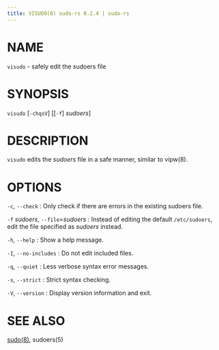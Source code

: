 ```yaml
---
title: VISUDO(8) sudo-rs 0.2.4 | sudo-rs
---
```


# NAME

`visudo` - safely edit the sudoers file

# SYNOPSIS

`visudo` [`-chqsV`] [[`-f`] *sudoers*]

# DESCRIPTION

`visudo` edits the *sudoers* file in a safe manner, similar to vipw(8).

# OPTIONS

`-c`, `--check`
:   Only check if there are errors in the existing sudoers file.

`-f` *sudoers*, `--file`=*sudoers*
:   Instead of editing the default `/etc/sudoers`, edit the file specified as
    *sudoers* instead.

`-h`, `--help`
:   Show a help message.

`-I`, `--no-includes`
:   Do not edit included files.

`-q`, `--quiet`
:   Less verbose syntax error messages.

`-s`, `--strict`
:   Strict syntax checking.

`-V`, `--version`
:   Display version information and exit.

# SEE ALSO

[sudo(8)](sudo.8.md), sudoers(5)
